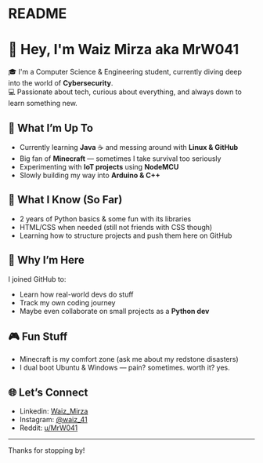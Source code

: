 # README
# 👋 Hey, I'm Waiz Mirza aka MrW041

🎓 I'm a Computer Science & Engineering student, currently diving deep into the world of **Cybersecurity**.  
💻 Passionate about tech, curious about everything, and always down to learn something new.

## 🚀 What I’m Up To
- Currently learning **Java** ☕ and messing around with **Linux & GitHub**
- Big fan of **Minecraft** — sometimes I take survival too seriously
- Experimenting with **IoT projects** using **NodeMCU**
- Slowly building my way into **Arduino & C++**

## 🧠 What I Know (So Far)
- 2 years of Python basics & some fun with its libraries
- HTML/CSS when needed (still not friends with CSS though)
- Learning how to structure projects and push them here on GitHub

## 🤝 Why I’m Here
I joined GitHub to:
- Learn how real-world devs do stuff
- Track my own coding journey
- Maybe even collaborate on small projects as a **Python dev**

## 🎮 Fun Stuff
- Minecraft is my comfort zone (ask me about my redstone disasters)
- I dual boot Ubuntu & Windows — pain? sometimes. worth it? yes.

## 🌐 Let’s Connect
- Linkedin: [Waiz_Mirza](https://www.linkedin.com/in/waiz-mirza-mrw041/)
- Instagram: [@waiz_41](https://www.instagram.com/waiz_41/)
- Reddit: [u/MrW041](https://www.reddit.com/user/MrW041/)
---

Thanks for stopping by!
